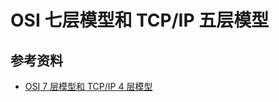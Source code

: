 # OSI 七层模型和 TCP/IP 五层模型

## 参考资料

- [OSI 7 层模型和 TCP/IP 4 层模型](https://zhuanlan.zhihu.com/p/32059190)
